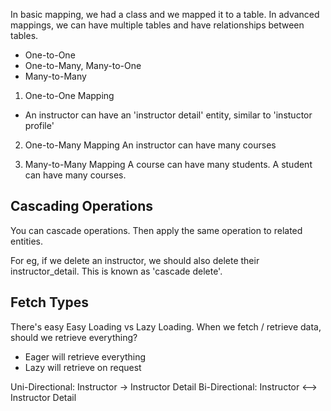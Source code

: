 In basic mapping, we had a class and we mapped it to a table. In advanced mappings, we can have multiple tables and have relationships between tables. 
- One-to-One
- One-to-Many, Many-to-One
- Many-to-Many

1. One-to-One Mapping 
- An instructor can have an 'instructor detail' entity, similar to 'instuctor profile'

2. One-to-Many Mapping 
An instructor can have many courses 

3. Many-to-Many Mapping 
A course can have many students. A student can have many courses. 

## Cascading Operations 
You can cascade operations. Then apply the same operation to related entities. 

For eg, if we delete an instructor, we should also delete their instructor_detail. This is known as 'cascade delete'. 

## Fetch Types 
There's easy Easy Loading vs Lazy Loading. When we fetch / retrieve data, should we retrieve everything? 
- Eager will retrieve everything 
- Lazy will retrieve on request 

Uni-Directional: Instructor -> Instructor Detail 
Bi-Directional: Instructor <--> Instructor Detail